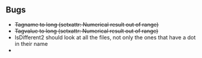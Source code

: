 ## Bugs

* ~~Tagname to long (setxattr: Numerical result out of range)~~
* ~~Tagvalue to long (setxattr: Numerical result out of range)~~
* lsDifferent2 should look at all the files, not only the ones that have a dot in their name
* 